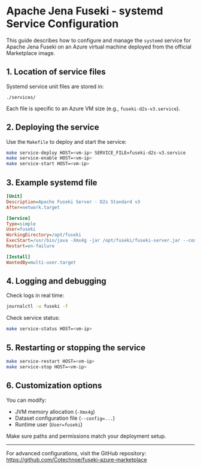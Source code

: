 # Apache Jena Fuseki - systemd Service Configuration

This guide describes how to configure and manage the `systemd` service for Apache Jena Fuseki on an Azure virtual machine deployed from the official Marketplace image.

## 1. Location of service files

Systemd service unit files are stored in:
```
./services/
```
Each file is specific to an Azure VM size (e.g., `fuseki-d2s-v3.service`).

## 2. Deploying the service

Use the `Makefile` to deploy and start the service:
```bash
make service-deploy HOST=<vm-ip> SERVICE_FILE=fuseki-d2s-v3.service
make service-enable HOST=<vm-ip>
make service-start HOST=<vm-ip>
```

## 3. Example systemd file

```ini
[Unit]
Description=Apache Fuseki Server - D2s Standard v3
After=network.target

[Service]
Type=simple
User=fuseki
WorkingDirectory=/opt/fuseki
ExecStart=/usr/bin/java -Xmx4g -jar /opt/fuseki/fuseki-server.jar --config=/opt/fuseki/configuration/config.ttl
Restart=on-failure

[Install]
WantedBy=multi-user.target
```

## 4. Logging and debugging

Check logs in real time:
```bash
journalctl -u fuseki -f
```

Check service status:
```bash
make service-status HOST=<vm-ip>
```

## 5. Restarting or stopping the service
```bash
make service-restart HOST=<vm-ip>
make service-stop HOST=<vm-ip>
```

## 6. Customization options

You can modify:
- JVM memory allocation (`-Xmx4g`)
- Dataset configuration file (`--config=...`)
- Runtime user (`User=fuseki`)

Make sure paths and permissions match your deployment setup.

---
For advanced configurations, visit the GitHub repository:
https://github.com/Cotechnoe/fuseki-azure-marketplace

